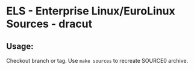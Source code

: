 # ELS - Enterprise Linux/EuroLinux Sources - dracut
 
## Usage:
  Checkout branch or tag. Use `make sources` to recreate  SOURCE0 archive.

